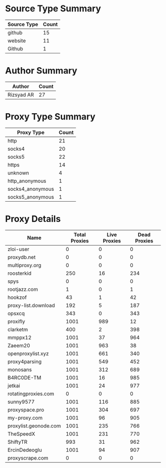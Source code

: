 # Source Type Summary

| Source Type | Count |
|-------------|-------|
| github | 15 |
| website | 11 |
| Github | 1 |


# Author Summary

| Author | Count |
|--------|-------|
| Rizsyad AR | 27 |


# Proxy Type Summary

| Proxy Type | Count |
|------------|-------|
| http | 21 |
| socks4 | 20 |
| socks5 | 22 |
| https | 14 |
| unknown | 4 |
| http_anonymous | 1 |
| socks4_anonymous | 1 |
| socks5_anonymous | 1 |


# Proxy Details

| Name | Total Proxies | Live Proxies | Dead Proxies |
|------|---------------|--------------|---------------|
| zloi-user | 0 | 0 | 0 |
| proxydb.net | 0 | 0 | 0 |
| multiproxy.org | 0 | 0 | 0 |
| roosterkid | 250 | 16 | 234 |
| spys | 0 | 0 | 0 |
| rootjazz.com | 1 | 0 | 1 |
| hookzof | 43 | 1 | 42 |
| proxy-list.download | 192 | 5 | 187 |
| opsxcq | 343 | 0 | 343 |
| proxifly | 1001 | 989 | 12 |
| clarketm | 400 | 2 | 398 |
| mmppx12 | 1001 | 37 | 964 |
| Zaeem20 | 1001 | 963 | 38 |
| openproxylist.xyz | 1001 | 661 | 340 |
| proxy4parsing | 1001 | 549 | 452 |
| monosans | 1001 | 312 | 689 |
| B4RC0DE-TM | 1001 | 16 | 985 |
| jetkai | 1001 | 24 | 977 |
| rotatingproxies.com | 0 | 0 | 0 |
| sunny9577 | 1001 | 116 | 885 |
| proxyspace.pro | 1001 | 304 | 697 |
| my-proxy.com | 1001 | 96 | 905 |
| proxylist.geonode.com | 1001 | 235 | 766 |
| TheSpeedX | 1001 | 231 | 770 |
| ShiftyTR | 993 | 31 | 962 |
| ErcinDedeoglu | 1001 | 94 | 907 |
| proxyscrape.com | 0 | 0 | 0 |

